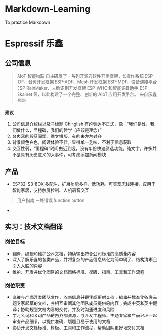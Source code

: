 # Markdown-Learning
To practice Markdown
# Espressif 乐鑫
## 公司信息
>  AIoT 智能物联
> 自主研发了一系列开源的软件开发框架，如操作系统 ESP-IDF、音频开发框架 ESP-ADF、Mesh 开发框架 ESP-MDF、设备连接平台 ESP RainMaker、人脸识别开发框架 ESP-WHO 和智能语音助手 ESP-Skainet 等，以此构建了一个完整、创新的 AIoT 应用开发平台。     来自乐鑫官网
#### 建议
1. 公司信息介绍栏以及子标题 Chinglish 有的表达不正式，像：“我们是谁，我们做什么，里程碑，我们的哲学（应该是理念）”
2. 各内容的段落间距、图文排版，有的未左右对齐
3. 背景颜色白色，阅读体验不佳，显得单一乏味、不利于信息获取
4. 交互性弱，“里程碑”时间由近到远，没有年份快速筛选功能，纯文字，许多并不是具有历史意义的大事件，可考虑添加新闻模块
## 产品
- ESP32-S3-BOX 多配件，扩展功能多样，低功耗。可实现无线连接，应用于智能家居，支持触屏控制、人机语音交互
> 用户指南 一处错误 function button
- 

## 实习：技术文档翻译
### 岗位目标
- 翻译、编辑和维护公司文档，持续输出符合公司标准的高质量内容
- 深入了解乐鑫的各类产品，并将复杂的产品信息转化为简单明了、结构清晰且引入入胜的内容
- 维护、开发并优化团队的文档风格标准、模版、指南、工具和工作流程

### 岗位职责
- 直接与产品开发团队合作，收集信息并翻译或更新文档；编辑并标准化各类主题专家起草的文档，并相互审阅其他团队成员提供的内容；完成中英和英中翻译；协助规划文档内容的交付，并及时沟通进度和风险
- 学习公司和公司产品的内外部资源，与开发工程师、主题专家和产品经理一起审查产品细节，以提供准确、切题且易于使用的文档
- 协助开发文档标准、模板、工具和工作流程，帮助团队更好地交付文档
